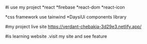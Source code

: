 #i use my project *react *firebase *react-dom *react-icon

*css framework use tainwind *DaysiUi components library

#my project live site https://verdant-chebakia-3d29e3.netlify.app/

#is learning website .visit my site and see feature

